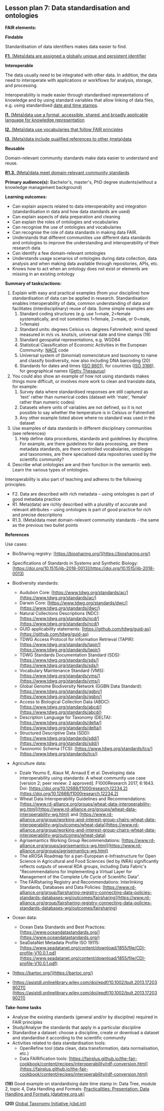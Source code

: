 ## Lesson plan 7: Data standardisation and ontologies

**FAIR elements:**

**Findable**

Standardisation of data identifiers makes data easier to find.

[**F1.** (Meta)data are assigned a globally unique and persistent identifier](https://www.go-fair.org/fair-principles/fair-data-principles-explained/f1-meta-data-assigned-globally-unique-persistent-identifiers/)

**Interoperable**

The data usually need to be integrated with other data. In addition, the data need to interoperate with applications or workflows for analysis, storage, and processing.

Interoperability is made easier through standardised representations of knowledge and by using standard variables that allow linking of data files, e.g. using standardised [date and time stamps](https://www.w3.org/TR/NOTE-datetime).

[**I1.** (Meta)data use a formal, accessible, shared, and broadly applicable language for knowledge representation](https://www.go-fair.org/fair-principles/i1-metadata-use-formal-accessible-shared-broadly-applicable-language-knowledge-representation/)

[**I2.** (Meta)data use vocabularies that follow FAIR principles](https://www.go-fair.org/fair-principles/i2-metadata-use-vocabularies-follow-fair-principles/)

[**I3.** (Meta)data include qualified references to other (meta)data](https://www.go-fair.org/fair-principles/i3-metadata-include-qualified-references-metadata/)

**Reusable**

Domain-relevant community standards make data easier to understand and reuse.

[**R1.3.** (Meta)data meet domain-relevant community standards](https://www.go-fair.org/fair-principles/r1-3-metadata-meet-domain-relevant-community-standards/)

**Primary audience(s):** Bachelor&#39;s, master&#39;s, PhD degree students(without a knowledge management background)

**Learning outcomes:**

- Can explain aspects related to data interoperability and integration (standardisation in data and how data standards are used)
- Can explain aspects of data preparation and cleaning
- Can explain the roles of ontologies and vocabularies
- Can recognise the use of ontologies and vocabularies
- Can recognise the role of data standards in making data FAIR.
- Understands that different communities use different data standards and ontologies to improve the understanding and interoperability of their research data
- Can identify a few domain-relevant ontologies
- Understands usage scenarios of ontologies during data collection, data analysis and when making data available through repositories, APIs, etc.
- Knows how to act when an ontology does not exist or elements are missing in an existing ontology

**Summary of tasks/actions:**

1. Explain with easy and practical examples (from your discipline) how standardisation of data can be applied in research. Standardisation enables interoperability of data, common understanding of data and facilitates (interdisciplinary) reuse of data. Some simple examples are:
   1. Standard coding structures (e.g. use 1=male, 2=female systematically, and not sometimes 1=female, 2=male, or 0=male, 1=female)
   2. Standard units: degrees Celsius vs. degrees Fahrenheit; wind speed measured in m/s vs. knots/s, universal date and time stamps (19)
   3. Standard geospatial representations, e.g. WGD84
   4. Statistical Classification of Economic Activities in the European Community: [NACE](https://ec.europa.eu/eurostat/ramon/nomenclatures/index.cfm?TargetUrl=LST_NOM_DTL&amp;StrNom=NACE_REV2) code
   5. Universal system of (binomial) nomenclature and taxonomy to name and classify biodiversity, now also including DNA barcoding (20)
   6. Standards for dates and times ([ISO 8601](https://www.iso.org/iso-8601-date-and-time-format.html)), for countries ([ISO 3166](https://www.iso.org/iso-3166-country-codes.html)), for geographical names ([Getty Thesaurus](http://www.getty.edu/research/tools/vocabularies/tgn/))
2. You could also show an example of how not using standards makes things more difficult, or involves more work to clean and translate data, for example:
   1. Survey data where standardised responses are still captured as &#39;text&#39; rather than numerical codes (dataset with &#39;male&#39;, &#39;female&#39; rather than numeric codes)
   2. Datasets where units of variables are not defined, so it is not possible to say whether the temperature is in Celsius or Fahrenheit
   3. Any other example listed above where no standard was used in the dataset
3. Use examples of data standards in different disciplinary communities (see references)
   1. Help define data procedures, standards and guidelines by discipline. For example, are there guidelines for data processing, are there metadata standards, are there controlled vocabularies, ontologies and taxonomies, are there specialised data repositories used by the scientific community?
4. Describe what ontologies are and their function in the semantic web. Learn the various types of ontologies.

Interoperability is also part of teaching and adheres to the following principles:

- F2. Data are described with rich metadata – using ontologies is part of good metadata practice
- R1. Meta(data) are richly described with a plurality of accurate and relevant attributes – using ontologies is part of good practice for rich and precise descriptions
- R1.3. (Meta)data meet domain-relevant community standards – the same as the previous two bullet points

**References**

Use cases:

- BioSharing registry: [https://biosharing.org/](https://biosharing.org/)
- Specifications of Standards in Systems and Synthetic Biology: [https://doi.org/10.1515/jib-2018-0013](https://doi.org/10.1515/jib-2018-0013)
- Biodiversity standards:
  - Audubon Core: [https://www.tdwg.org/standards/ac/](https://www.tdwg.org/standards/ac/)
  - Darwin Core: [https://www.tdwg.org/standards/dwc/](https://www.tdwg.org/standards/dwc/)
  - Natural Collections Descriptions (NDC): [https://www.tdwg.org/standards/ncd/](https://www.tdwg.org/standards/ncd/)
  - GUID applicability statements: [https://github.com/tdwg/guid-as](https://github.com/tdwg/guid-as)
  - TDWG Access Protocol for information Retrieval (TAPIR): [https://www.tdwg.org/standards/tapir/](https://www.tdwg.org/standards/tapir/)
  - TDWG Standards Documentation Standard (SDS): [https://www.tdwg.org/standards/sds/](https://www.tdwg.org/standards/sds/)
  - Vocabulary Maintenance Standard (VMS): [https://www.tdwg.org/standards/vms/](https://www.tdwg.org/standards/vms/)
  - Global Genome Biodiversity Network (GGBN Data Standard): [https://www.tdwg.org/standards/ggbn/](https://www.tdwg.org/standards/ggbn/)
  - Access to Biological Collection Data (ABDC): [https://www.tdwg.org/standards/abcd/](https://www.tdwg.org/standards/abcd/)
  - Description Language for Taxonomy (DELTA): [https://www.tdwg.org/standards/delta/](https://www.tdwg.org/standards/delta/)
  - Structured Descriptive Data (SDD): [https://www.tdwg.org/standards/sdd/](https://www.tdwg.org/standards/sdd/)
  - Taxonomic Schema (TCS): [https://www.tdwg.org/standards/tcs/](https://www.tdwg.org/standards/tcs/)
- Agriculture data:
  - Dzale Yeumo E, Alaux M, Arnaud E et al. Developing data interoperability using standards: A wheat community use case [version 2; peer review: 2 approved]. F1000Research 2017, 6:1843. Doi: [https://doi.org/10.12688/f1000research.12234.2](https://doi.org/10.12688/f1000research.12234.2)
  - Wheat Data Interoperability Guidelines and Recommendations: [https://www.rd-alliance.org/groups/wheat-data-interoperability-wg.html](https://www.rd-alliance.org/groups/wheat-data-interoperability-wg.html) and [https://www.rd-alliance.org/group/working-and-interest-group-chairs-wheat-data-interoperability-wg/outcomes/wheat-data](https://www.rd-alliance.org/group/working-and-interest-group-chairs-wheat-data-interoperability-wg/outcomes/wheat-data)
  - Agrisemantics Working Group Recommendations: [https://www.rd-alliance.org/groups/agrisemantics-wg.html](https://www.rd-alliance.org/groups/agrisemantics-wg.html)
  - The eROSA Roadmap for a pan-European e-Infrastructure for Open Science in Agricultural and Food Sciences (led by INRA) significantly reflects outputs of several RDA groups, including Data Fabric&#39;s &quot;Recommendations for Implementing a Virtual Layer for Management of the Complete Life Cycle of Scientific Data&quot;.
  - The FAIRsharing Registry and Recommendations: Interlinking Standards, Databases and Data Policies: [https://www.rd-alliance.org/group/fairsharing-registry-connecting-data-policies-standards-databases-wg/outcomes/fairsharing](https://www.rd-alliance.org/group/fairsharing-registry-connecting-data-policies-standards-databases-wg/outcomes/fairsharing)

- Ocean data:
  - Ocean Data Standards and Best Practices: [https://www.oceandatastandards.org/](https://www.oceandatastandards.org/)
  - SeaDataNet Metadata Profile ISO 19115: [https://www.seadatanet.org/content/download/1855/file/CDI-profile-V10.0.1.pd](https://www.seadatanet.org/content/download/1855/file/CDI-profile-V10.0.1.pdf)

- [https://bartoc.org/](https://bartoc.org/)
- [https://asistdl.onlinelibrary.wiley.com/doi/epdf/10.1002/bult.2013.1720390211](https://asistdl.onlinelibrary.wiley.com/doi/epdf/10.1002/bult.2013.1720390211)

**Take-home tasks**

- Analyse the existing standards (general and/or by discipline) required in FAIR principles
- Study/Analyse the standards that apply in a particular discipline
- Standardise a dataset: choose a discipline, create or download a dataset and standardise it according to the scientific community
- Activities related to data standardisation tools:
  - OpenRefine tool (data clean, data transformation, data normalisation, etc.)
  - Data FAIRification tools: [https://fairplus.github.io/the-fair-cookbook/content/recipes/interoperability/rdf-conversion.html](https://fairplus.github.io/the-fair-cookbook/content/recipes/interoperability/rdf-conversion.html)

**(19)** Good example on standardising date time stamp in: Data Tree, module 2, topic 4, Data Handling and Formats: [Practicalities: Presentation: Data Handling and Formats (datatree.org.uk)](https://datatree.org.uk/mod/scorm/player.php?a=30&currentorg=00M2_T4_20181014_ORG&scoid=83)

**(20)** [Global Taxonomy Initiative (cbd.int)](https://www.cbd.int/gti/)